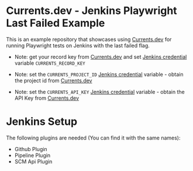 # Currents.dev - Jenkins Playwright Last Failed Example

This is an example repository that showcases using [Currents.dev](https://currents.dev) for running Playwright tests on Jenkins with the last failed flag.


- Note: get your record key from [Currents.dev](https://app.currents.dev) and set [Jenkins credential](https://www.jenkins.io/doc/book/security/credentials/) variable `CURRENTS_RECORD_KEY`

- Note: set the `CURRENTS_PROJECT_ID` [Jenkins credential](https://www.jenkins.io/doc/book/security/credentials/) variable - obtain the project id from [Currents.dev](https://app.currents.dev)

- Note: set the `CURRENTS_API_KEY` [Jenkins credential](https://www.jenkins.io/doc/book/security/credentials/) variable - obtain the API Key from [Currents.dev](https://app.currents.dev)


# Jenkins Setup

The following plugins are needed (You can find it with the same names):
- Github Plugin
- Pipeline Plugin
- SCM Api Plugin